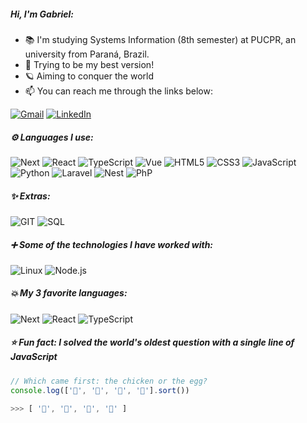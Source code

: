 ##### Hi, I'm Gabriel:

- 📚 I'm studying Systems Information (8th semester) at PUCPR, an university from Paraná, Brazil.
- 🎯 Trying to be my best version!
- 🪐 Aiming to conquer the world 
- :mailbox: You can reach me through the links below:

[![Gmail](https://img.shields.io/badge/-GMAIL-D14836?style&logo=gmail&logoColor=white)](mailto:gevertlolz@gmail.com)
[![LinkedIn](https://img.shields.io/badge/-LINKEDIN-0077B5?style&logo=linkedin&logoColor=white)](https://www.linkedin.com/in/gabrielgevert/)


##### ⚙ Languages I use: 


![Next](https://img.shields.io/badge/Next-000000?style=flat&logo=next.js&logoWidth=20)
![React](https://img.shields.io/badge/-React-000000?style=flat&logo=react&logoWidth=20)
![TypeScript](https://img.shields.io/badge/Typescript-000000?style=flat&logo=typescript&logoWidth=20)
![Vue](https://img.shields.io/badge/-Vue-000000?style=flat&logo=vuedotjs&logoWidth=20)
![HTML5](https://img.shields.io/badge/-HTML5-000000?style=flat&logo=html5&logoWidth=20)
![CSS3](https://img.shields.io/badge/-CSS3-000000?style=flat&logo=CSS3&logoWidth=20&logoColor=blue)
![JavaScript](https://img.shields.io/badge/-JavaScript-000000?style=flat&logo=javascript&logoWidth=20)
![Python](https://img.shields.io/badge/-Python-000000?style=flat&logo=python&logoWidth=20)
![Laravel](https://img.shields.io/badge/-Laravel-000000?style=flat&logo=laravel&logoWidth=20)
![Nest](https://img.shields.io/badge/-NestJS-000000?style=flat&logo=nestjs&logoWidth=20)
![PhP](https://img.shields.io/badge/-PHP-000000?style=flat&logo=php&logoWidth=20)




##### ✨ Extras:
![GIT](https://img.shields.io/badge/-GIT-222222?style=flat&logo=git&logoWidth=20)
![SQL](https://img.shields.io/badge/-SQL-222222?style=flat&logo=mysql&logoWidth=20&logoColor=blue)


##### ➕ Some of the technologies I have worked with:

![Linux](https://img.shields.io/badge/-Linux-222222?style=flat&logo=linux&logoColor=FCC624&logoWidth=20)
![Node.js](https://img.shields.io/badge/-Node.js-222222?style=flat&logo=node.js&logoColor=339933&logoWidth=20)




##### 💥 My 3 favorite languages:

![Next](https://img.shields.io/badge/Next-222222?style=flat&logo=next.js&logoWidth=20&logoColor=FCC624)
![React](https://img.shields.io/badge/-React-222222?style=flat&logo=react&logoWidth=20&logoColor=FCC624)
![TypeScript](https://img.shields.io/badge/Typescript-222222?style=flat&logo=typescript&logoWidth=20&logoColor=FCC624)


##### ⭐ Fun fact: I solved the world's oldest question with a single line of JavaScript
<!-- wi*quL3fcV -->

```javascript
// Which came first: the chicken or the egg?
console.log(['🐣', '🐔', '🐥', '🥚'].sort())

>>> [ '🥚', '🐣', '🐥', '🐔' ]
```
